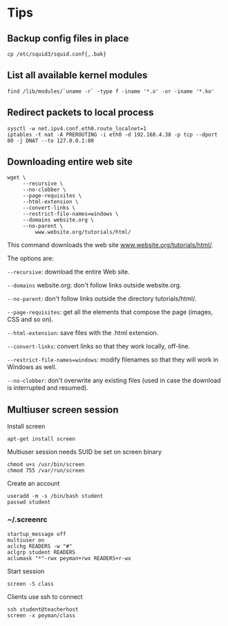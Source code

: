 # Tips

## Backup config files in  place  

```
cp /etc/squid3/squid.conf{,.bak}
```

## List all available kernel modules  

```
find /lib/modules/`uname -r` -type f -iname '*.o' -or -iname '*.ko'
```

## Redirect packets to local process

```
sysctl -w net.ipv4.conf.eth0.route_localnet=1
iptables -t nat -A PREROUTING -i eth0 -d 192.168.4.38 -p tcp --dport 80 -j DNAT --to 127.0.0.1:80
```

## Downloading entire web site

```
wget \
     --recursive \
     --no-clobber \
     --page-requisites \
     --html-extension \
     --convert-links \
     --restrict-file-names=windows \
     --domains website.org \
     --no-parent \
         www.website.org/tutorials/html/
```

This command downloads the web site www.website.org/tutorials/html/.

The options are:

`--recursive`: download the entire Web site.

`--domains` website.org: don't follow links outside website.org.

`--no-parent`: don't follow links outside the directory tutorials/html/.

`--page-requisites`: get all the elements that compose the page (images, CSS and so on).

`--html-extension`: save files with the .html extension.

`--convert-links`: convert links so that they work locally, off-line.

`--restrict-file-names=windows`: modify filenames so that they will work in Windows as well.

`--no-clobber`: don't overwrite any existing files (used in case the download is interrupted and
resumed).

## Multiuser screen session

Install screen

```
apt-get install screen
```  

Multiuser session needs SUID be set on screen binary
```
chmod u+s /usr/bin/screen
chmod 755 /var/run/screen
```

Create an account
```
useradd -m -s /bin/bash student
passwd student
```

### ~/.screenrc
```
startup_message off
multiuser on
aclchg READERS -w "#"
aclgrp student READERS
aclumask "*"-rwx peyman+rwx READERS+r-wx
```

Start session

```
screen -S class
```

Clients use ssh to connect
```
ssh student@teacherhost 
screen -x peyman/class
```

